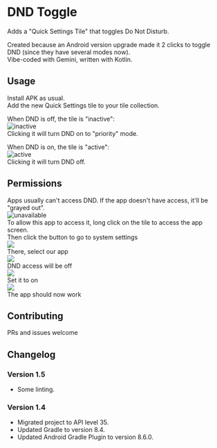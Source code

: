 # DND Toggle

Adds a "Quick Settings Tile" that toggles Do Not Disturb.

Created because an Android version upgrade made it 2 clicks to toggle DND (since they have several modes now).  
Vibe-coded with Gemini, written with Kotlin.  

## Usage
Install APK as usual.  
Add the new Quick Settings tile to your tile collection.  

When DND is off, the tile is "inactive":  
![inactive](docs/off.png)  
Clicking it will turn DND on to "priority" mode.  

When DND is on, the tile is "active":  
![active](docs/on.png)  
Clicking it will turn DND off.  

## Permissions
Apps usually can't access DND. If the app doesn't have access, it'll be "grayed out".  
![unavailable](docs/invalid.png)  
To allow this app to access it, long click on the tile to access the app screen.  
Then click the button to go to system settings  
![](docs/grant1.png)  
There, select our app  
![](docs/grant2.png)  
DND access will be off  
![](docs/grant3.jpg)  
Set it to on  
![](docs/grant4.jpg)  
The app should now work

## Contributing
PRs and issues welcome

## Changelog

### Version 1.5
- Some linting.

### Version 1.4
- Migrated project to API level 35.
- Updated Gradle to version 8.4.
- Updated Android Gradle Plugin to version 8.6.0.
